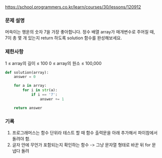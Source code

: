 https://school.programmers.co.kr/learn/courses/30/lessons/120912

### 문제 설명
머쓱이는 행운의 숫자 7을 가장 좋아합니다. 정수 배열 array가 매개변수로 주어질 때, 7이 총 몇 개 있는지 return 하도록 solution 함수를 완성해보세요.

### 제한사항
1 ≤ array의 길이 ≤ 100
0 ≤ array의 원소 ≤ 100,000

```python
def solution(array):
    answer = 0

    for a in array:
        for i in str(a):
            if i == '7':
                answer += 1

    return answer

```

### 기록
1. 프로그래머스는 함수 단위라 테스트 할 때 함수 출력문을 아래 추가해서 파이참에서 돌려야 함.
2. 글자 안에 무언가 포함되는지 확인하는 함수 -> 그냥 문자열 형태로 바꾼 뒤 for 문 냅다 돌려